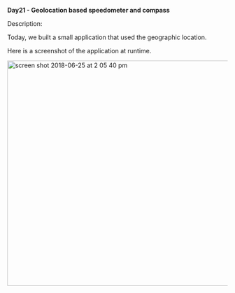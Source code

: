 <strong>Day21 - Geolocation based speedometer and compass </strong>

Description:<br>

Today, we built a small application that used the geographic location.<br>

Here is a screenshot of the application at runtime.<br>

<img width="514" alt="screen shot 2018-06-25 at 2 05 40 pm" src="https://user-images.githubusercontent.com/33431535/41867326-d67bb2e0-7880-11e8-808b-f533cb9f5424.png">
